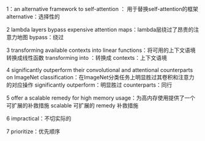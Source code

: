 
1：an alternative framework to self-attention ： 用于替换self-attention的框架
alternative：选择性的

2 lambda layers bypass expensive attention maps：lambda层绕过了昂贵的注意力地图
bypass：绕过

3 transforming available contexts into linear functions：将可用的上下文语境转换成线性函数
transforming into ：转换成
contexts：上下文语境

4 significantly outperform their convolutional and attentional counterparts on ImageNet classification：在ImageNet分类任务上明显胜过其卷积和注意力的对应操作
significantly outperform：明显胜过
counterparts：同行

5 offer a scalable remedy for high memory usage：为高内存使用提供了一个可扩展的补救措施
scalable 可扩展的
remedy 补救措施

6 impractical：不切实际的

7 prioritize：优先顺序

